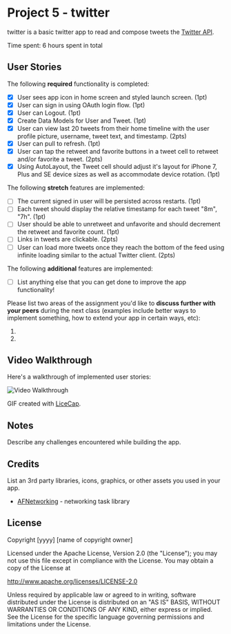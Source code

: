 # Project 5 - twitter

twitter is a basic twitter app to read and compose tweets the [Twitter API](https://apps.twitter.com/).

Time spent: 6 hours spent in total

## User Stories

The following **required** functionality is completed:

- [x] User sees app icon in home screen and styled launch screen. (1pt)
- [x] User can sign in using OAuth login flow. (1pt)
- [x] User can Logout. (1pt)
- [x] Create Data Models for User and Tweet. (1pt)
- [x] User can view last 20 tweets from their home timeline with the user profile picture, username, tweet text, and timestamp. (2pts)
- [x] User can pull to refresh. (1pt)
- [x] User can tap the retweet and favorite buttons in a tweet cell to retweet and/or favorite a tweet. (2pts)
- [x] Using AutoLayout, the Tweet cell should adjust it's layout for iPhone 7, Plus and SE device sizes as well as accommodate device rotation. (1pt)

The following **stretch** features are implemented:

- [ ] The current signed in user will be persisted across restarts. (1pt)
- [ ] Each tweet should display the relative timestamp for each tweet "8m", "7h". (1pt)
- [ ] User should be able to unretweet and unfavorite and should decrement the retweet and favorite count. (1pt)
- [ ] Links in tweets are clickable. (2pts)
- [ ] User can load more tweets once they reach the bottom of the feed using infinite loading similar to the actual Twitter client. (2pts)

The following **additional** features are implemented:

- [ ] List anything else that you can get done to improve the app functionality!

Please list two areas of the assignment you'd like to **discuss further with your peers** during the next class (examples include better ways to implement something, how to extend your app in certain ways, etc):

1.
2.

## Video Walkthrough

Here's a walkthrough of implemented user stories:

<img src='https://i.imgur.com/XF2JYrn.gif' title='Video Walkthrough' width='' alt='Video Walkthrough' />

GIF created with [LiceCap](http://www.cockos.com/licecap/).

## Notes

Describe any challenges encountered while building the app.

## Credits

List an 3rd party libraries, icons, graphics, or other assets you used in your app.

- [AFNetworking](https://github.com/AFNetworking/AFNetworking) - networking task library

## License

Copyright [yyyy] [name of copyright owner]

Licensed under the Apache License, Version 2.0 (the "License");
you may not use this file except in compliance with the License.
You may obtain a copy of the License at

http://www.apache.org/licenses/LICENSE-2.0

Unless required by applicable law or agreed to in writing, software
distributed under the License is distributed on an "AS IS" BASIS,
WITHOUT WARRANTIES OR CONDITIONS OF ANY KIND, either express or implied.
See the License for the specific language governing permissions and
limitations under the License.
